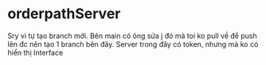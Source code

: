# orderpathServer
Sry vì tự tạo branch mới. Bên main có ông sửa j đó mà toi ko pull về để push lên đc nên tạo 1 branch bên đây. Server trong đây có token, nhưng mà ko có hiển thị Interface

